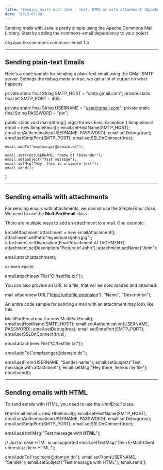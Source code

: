 ```yaml
---
title: "Sending mails with Java - Text, HTML or with attachment (Apache Commons Mail)"
date: "2015-07-09"
---
```


Sending mails with Java is pretty simple using the Apache Commons Mail Library. Start by adding the commons-email dependency to your poject

<dependency>
  <groupId>org.apache.commons</groupId>
  <artifactId>commons-email</artifactId>
  <version>1.4</version>
</dependency>

* * *

## Sending plain-text Emails

Here's a code sample for sending a plain-text email using the GMail SMTP server. Settings the debug mode to true, we get a lot of output on what happens.

  private static final String SMTP\_HOST = "smtp.gmail.com";
  private static final int SMTP\_PORT = 465;
  
  private static final String USERNAME = "user@gmail.com";
  private static final String PASSWORD = "pw";

  public static void main(String\[\] args) throws EmailException
  {
    SimpleEmail email = new SimpleEmail();
    email.setHostName(SMTP\_HOST);
    email.setAuthentication(USERNAME, PASSWORD);
    email.setDebug(true);
    email.setSmtpPort(SMTP\_PORT);
    email.setSSLOnConnect(true);

    email.addTo("empfaenger@domain.de");

    email.setFrom(USERNAME, "Name of thesender");
    email.setSubject("Test message");
    email.setMsg("Hey, this is a simple text");
    email.send();
  }

* * *

## Sending emails with attachments

For sending emails with attachments, we cannot use the _SimpleEmail class_. We need to use the **MultiPartEmail** class.

There are multiple ways to add an attachment to a mail. One example:

EmailAttachment attachment = new EmailAttachment();
attachment.setPath("mypictures/john.jpg");
attachment.setDisposition(EmailAttachment.ATTACHMENT);
attachment.setDescription("Picture of John");
attachment.setName("John");

email.attach(attachment);

or even easier:

email.attach(new File("C:/testfile.txt"));

You can also provide an URL to a file, that will be downloaded and attached:

mail.attach(new URL("http://urltofile.extension"), "Name", "Description");

An entire code sample for sending a mail with an attachment may look like this:

MultiPartEmail email = new MultiPartEmail();
email.setHostName(SMTP\_HOST);
email.setAuthentication(USERNAME, PASSWORD);
email.setDebug(true);
email.setSmtpPort(SMTP\_PORT);
email.setSSLOnConnect(true);
    
email.attach(new File("C:/testfile.txt"));

email.addTo("empfaenger@domain.de");

email.setFrom(USERNAME, "Sender name");
email.setSubject("Test message with attachment");
email.setMsg("Hey there, here is my file");
email.send();

* * *

## Sending emails with HTML

To send emails with HTML, you need to use the _HtmlEmail_ class.

HtmlEmail email = new HtmlEmail();
email.setHostName(SMTP\_HOST);
email.setAuthentication(USERNAME, PASSWORD);
email.setDebug(true);
email.setSmtpPort(SMTP\_PORT);
email.setSSLOnConnect(true);

email.setHtmlMsg("<html>Test message with <b>HTML</b></html>");

// Just in case HTML is unsupported
email.setTextMsg("Dein E-Mail-Client unterstützt kein HTML.");

email.addTo("recipient@domain.de");
email.setFrom(USERNAME, "Sender");
email.setSubject("Test message with HTML");
email.send();
